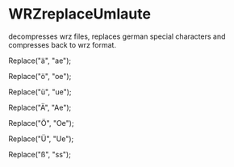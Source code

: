 # WRZreplaceUmlaute
decompresses wrz files, replaces german special characters and compresses back to wrz format.

Replace("ä", "ae");

Replace("ö", "oe");

Replace("ü", "ue");

Replace("Ä", "Ae");

Replace("Ö", "Oe");

Replace("Ü", "Ue");

Replace("ß", "ss");



